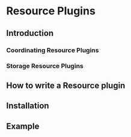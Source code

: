 # Resource Plugins

## Introduction

### Coordinating Resource Plugins

### Storage Resource Plugins

## How to write a Resource plugin

## Installation

## Example

